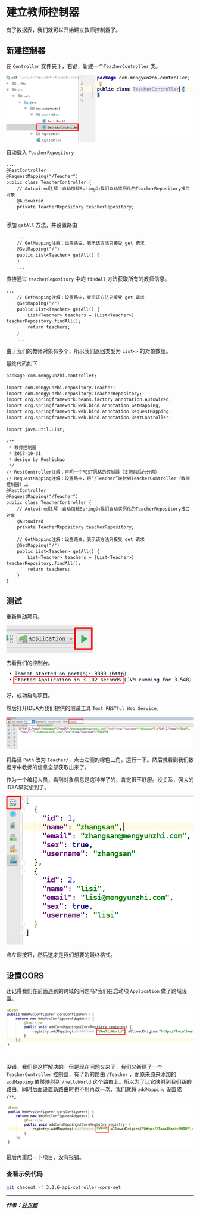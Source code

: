 # 建立教师控制器

有了数据表，我们就可以开始建立教师控制器了。

## 新建控制器

在 `Controller` 文件夹下，右键，新建一个`TeacherController` 类。

![](image/2017-10-31.1.png)

自动载入 `TeacherRepository`

```
...
@RestController
@RequestMapping("/Teacher")
public class TeacherController {
    // Autowired注解：自动加载Spring为我们自动实例化的TeacherRepository接口对象
    @Autowired
    private TeacherRepository teacherRepository;
    ...
```

添加 `getAll` 方法，并设置路由

```
    ...
    // GetMapping注解：设置路由，表示该方法只接受 get 请求
    @GetMapping("/")
    public List<Teacher> getAll() {
    }
    ...
```

直接通过 `teacherRepository` 中的 `findAll` 方法获取所有的教师信息。

```
...
    // GetMapping注解：设置路由，表示该方法只接受 get 请求
    @GetMapping("/")
    public List<Teacher> getAll() {
        List<Teacher> teachers = (List<Teacher>) teacherRepository.findAll();
        return teachers;
    }
    ...
```

由于我们的教师对象有多个，所以我们返回类型为 `List<>` 的对象数组。

最终代码如下：

```
package com.mengyunzhi.controller;

import com.mengyunzhi.repository.Teacher;
import com.mengyunzhi.repository.TeacherRepository;
import org.springframework.beans.factory.annotation.Autowired;
import org.springframework.web.bind.annotation.GetMapping;
import org.springframework.web.bind.annotation.RequestMapping;
import org.springframework.web.bind.annotation.RestController;

import java.util.List;

/**
 * 教师控制器
 * 2017-10-31
 * design by Poshichao
 */
// RestController注解：声明一个REST风格的控制器（支持前后台分离）
// RequestMapping注解：设置路由，将“/Teacher”映射到TeacherController（教师控制器）上
@RestController
@RequestMapping("/Teacher")
public class TeacherController {
    // Autowired注解：自动加载Spring为我们自动实例化的TeacherRepository接口对象
    @Autowired
    private TeacherRepository teacherRepository;

    // GetMapping注解：设置路由，表示该方法只接受 get 请求
    @GetMapping("/")
    public List<Teacher> getAll() {
        List<Teacher> teachers = (List<Teacher>) teacherRepository.findAll();
        return teachers;
    }
}
```   

## 测试

重新启动项目。

![](image/2017-10-31.2.png)

去看我们的控制台。

![](image/2017-10-31.3.png)

好，成功启动项目。

然后打开IDEA为我们提供的测试工具 `Test RESTful Web Service`。

![](image/2017-10-31.4.png)

将路径 `Path` 改为 `Teacher/`，点击左侧的绿色三角，运行一下。然后就看到我们数据库中教师的信息全部获取出来了。

作为一个编程人员，看到对象信息是这种样子的，肯定很不舒服。没关系，强大的IDEA早就想到了。

![](image/2017-10-31.5.png)

点左侧按钮，然后这才是我们想要的最终格式。

## 设置CORS

还记得我们在前面遇到的跨域的问题吗?我们在启动项 `Application` 做了跨域设置。

![](image/2017-10-31.6.png)

没错，我们是这样解决的。但是现在问题又来了，我们又新建了一个 `TeacherController` 控制器，有了新的路由 `/Teacher` ，而原来原来添加的 `addMapping` 依然映射到 `/helloWorld` 这个路由上。所以为了让它映射到我们新的路由，同时后面设置新路由时也不用再改一次，我们就将 `addMapping` 设置成 `/**`。

![](image/2017-10-31.7.png)

最后再重启一下项目，没有报错。

### 查看示例代码

```bash
git checout -f 3.2.6-api-cotroller-cors-set
```

-----------------------

***作者：[朴世超](www.mengyunzhi.cn)***